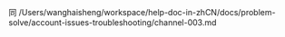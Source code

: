 同
/Users/wanghaisheng/workspace/help-doc-in-zhCN/docs/problem-solve/account-issues-troubleshooting/channel-003.md